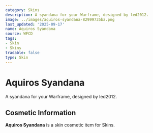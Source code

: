 ```yaml
---
category: Skins
description: A syandana for your Warframe, designed by led2012.
image: ../images/aquiros-syandana-82999735ba.png
last_updated: '2025-09-17'
name: Aquiros Syandana
source: WFCD
tags:
- Skin
- Skins
tradable: false
type: Skin
---
```


# Aquiros Syandana

A syandana for your Warframe, designed by led2012.

## Cosmetic Information

**Aquiros Syandana** is a skin cosmetic item for Skins.

